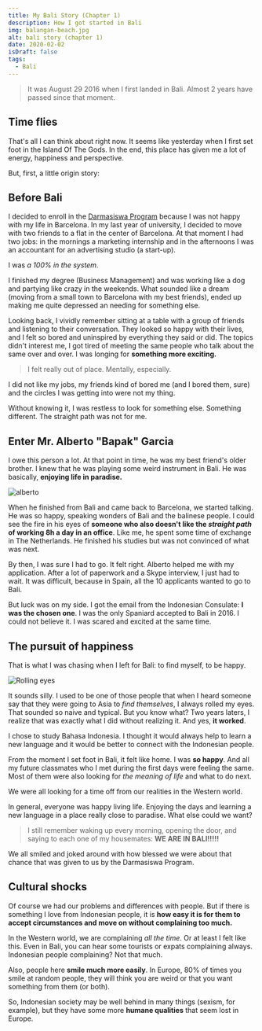 ```yaml
---
title: My Bali Story (Chapter 1)
description: How I got started in Bali
img: balangan-beach.jpg
alt: bali story (chapter 1)
date: 2020-02-02
isDraft: false
tags: 
  - Bali
---
```


> It was August 29 2016 when I first landed in Bali. Almost 2 years have passed since that moment.



## Time flies


That's all I can think about right now. It seems like yesterday when I first set foot in the Island Of The Gods. In the end, this place has given me a lot of energy, happiness and perspective.

But, first, a little origin story:


## Before Bali

I decided to enroll in the [Darmasiswa Program](http://darmasiswa.kemdikbud.go.id/) because I was not happy with my life in Barcelona. In my last year of university, I decided to move with two friends to a flat in the center of Barcelona. At that moment I had two jobs: in the mornings a marketing internship and in the afternoons I was an accountant for an advertising studio (a start-up).

I was *a 100% in the system*.

I finished my degree (Business Management) and was working like a dog and partying like crazy in the weekends. What sounded like a dream (moving from a small town to Barcelona with my best friends), ended up making me quite depressed an needing for something else.

Looking back, I vividly remember sitting at a table with a group of friends and listening to their conversation. They looked so happy with their lives, and I felt so bored and uninspired by everything they said or did. The topics didn't interest me, I got tired of meeting the same people who talk about the same over and over. I was longing for **something more exciting.**

> I felt really out of place. Mentally, especially.

I did not like my jobs, my friends kind of bored me (and I bored them, sure) and the circles I was getting into were not my thing.

Without knowing it, I was restless to look for something else. Something different. The straight path was not for me.

## Enter Mr. Alberto "Bapak" Garcia

I owe this person a lot. At that point in time, he was my best friend's older brother. I knew that he was playing some weird instrument in Bali. He was basically, **enjoying life in paradise.**

![alberto](https://images.ctfassets.net/qf4deux2v57b/5yadOJTomkYCwu4w0asmmE/c1544566d7934143a1544a0cd40dbf85/alberto.jpg)

When he finished from Bali and came back to Barcelona, we started talking. He was so happy, speaking wonders of Bali and the balinese people. I could see the fire in his eyes of **someone who also doesn't like the *straight path* of working 8h a day in an office**. Like me, he spent some time of exchange in The Netherlands. He finished his studies but was not convinced of what was next.

By then, I was sure I had to go. It felt right. Alberto helped me with my application. After a lot of paperwork and a Skype interview, I just had to wait. It was difficult, because in Spain, all the 10 applicants wanted to go to Bali.

But luck was on my side. I got the email from the Indonesian Consulate: **I was the chosen one**. I was the only Spaniard accepted to Bali in 2016. I could not believe it. I was scared and excited at the same time.

## The pursuit of happiness

That is what I was chasing when I left for Bali: to find myself, to be happy.

![Rolling eyes](https://media.giphy.com/media/Fjr6v88OPk7U4/giphy.gif)

It sounds silly. I used to be one of those people that when I heard someone say that they were going to Asia to *find themselves*, I always rolled my eyes. That sounded so naive and typical. But you know what? Two years laters, I realize that was exactly what I did without realizing it. And yes, **it worked**.

I chose to study Bahasa Indonesia. I thought it would always help to learn a new language and it would be better to connect with the Indonesian people.

From the moment I set foot in Bali, it felt like home. I was **so happy**. And all my future classmates who I met during the first days were feeling the same. Most of them were also looking for *the meaning of life* and what to do next.

We were all looking for a time off from our realities in the Western world.

In general, everyone was happy living life. Enjoying the days and learning a new language in a place really close to paradise. What else could we want?

> I still remember waking up every morning, opening the door, and saying to each one of my housemates: **WE ARE IN BALI!!!!!**

We all smiled and joked around with how blessed we were about that chance that was given to us by the Darmasiswa Program.

## Cultural shocks

Of course we had our problems and differences with people. But if there is something I love from Indonesian people, it is **how easy it is for them to accept circumstances and move on without complaining too much.**

In the Western world, we are complaining *all the time*. Or at least I felt like this. Even in Bali, you can hear some tourists or expats complaining always. Indonesian people complaining? Not that much.

Also, people here **smile much more easily**. In Europe, 80% of times you smile at random people, they will think you are weird or that you want something from them (or both).

So, Indonesian society may be well behind in many things (sexism, for example), but they have some more **humane qualities** that seem lost in Europe.
